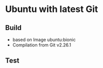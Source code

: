# Ubuntu with latest Git

## Build

- based on Image ubuntu:bionic
- Compilation from Git v2.26.1

## Test
